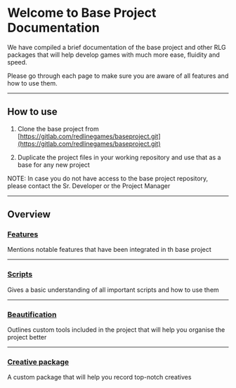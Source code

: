 # Welcome to Base Project Documentation

We have compiled a brief documentation of the base project and other RLG packages that will help develop games with much more ease, fluidity and speed.

Please go through each page to make sure you are aware of all features and how to use them.

---

## How to use

1. Clone the base project from [https://gitlab.com/redlinegames/baseproject.git](https://gitlab.com/redlinegames/baseproject.git)

2. Duplicate the project files in your working repository and use that as a base for any new project


NOTE: In case you do not have access to the base project repository, please contact the Sr. Developer or the Project Manager

---

## Overview


### [Features](features.md)

Mentions notable features that have been integrated in th base project

---

### [Scripts](scripts.md)

Gives a basic understanding of all important scripts and how to use them

---

### [Beautification](beautification.md)

Outlines custom tools included in the project that will help you organise the project better

---

### [Creative package](creativepackage.md)

A custom package that will help you record top-notch creatives

